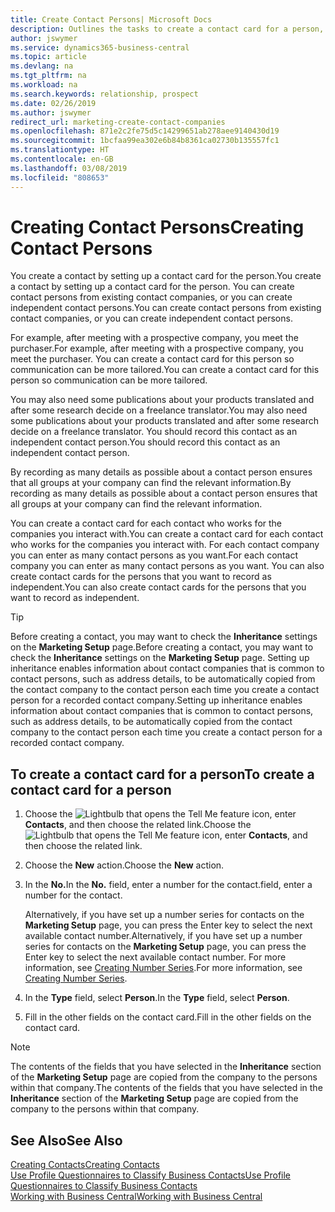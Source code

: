 ```yaml
---
title: Create Contact Persons| Microsoft Docs
description: Outlines the tasks to create a contact card for a person, for example, a prospect or supplier, helping to define the relationship and tailor communication.
author: jswymer
ms.service: dynamics365-business-central
ms.topic: article
ms.devlang: na
ms.tgt_pltfrm: na
ms.workload: na
ms.search.keywords: relationship, prospect
ms.date: 02/26/2019
ms.author: jswymer
redirect_url: marketing-create-contact-companies
ms.openlocfilehash: 871e2c2fe75d5c14299651ab278aee9140430d19
ms.sourcegitcommit: 1bcfaa99ea302e6b84b8361ca02730b135557fc1
ms.translationtype: HT
ms.contentlocale: en-GB
ms.lasthandoff: 03/08/2019
ms.locfileid: "808653"
---
```

# <a name="creating-contact-persons"></a><span data-ttu-id="8fd2b-103">Creating Contact Persons</span><span class="sxs-lookup"><span data-stu-id="8fd2b-103">Creating Contact Persons</span></span>
<span data-ttu-id="8fd2b-104">You create a contact by setting up a contact card for the person.</span><span class="sxs-lookup"><span data-stu-id="8fd2b-104">You create a contact by setting up a contact card for the person.</span></span> <span data-ttu-id="8fd2b-105">You can create contact persons from existing contact companies, or you can create independent contact persons.</span><span class="sxs-lookup"><span data-stu-id="8fd2b-105">You can create contact persons from existing contact companies, or you can create independent contact persons.</span></span>

<span data-ttu-id="8fd2b-106">For example, after meeting with a prospective company, you meet the purchaser.</span><span class="sxs-lookup"><span data-stu-id="8fd2b-106">For example, after meeting with a prospective company, you meet the purchaser.</span></span> <span data-ttu-id="8fd2b-107">You can create a contact card for this person so communication can be more tailored.</span><span class="sxs-lookup"><span data-stu-id="8fd2b-107">You can create a contact card for this person so communication can be more tailored.</span></span>

<span data-ttu-id="8fd2b-108">You may also need some publications about your products translated and after some research decide on a freelance translator.</span><span class="sxs-lookup"><span data-stu-id="8fd2b-108">You may also need some publications about your products translated and after some research decide on a freelance translator.</span></span> <span data-ttu-id="8fd2b-109">You should record this contact as an independent contact person.</span><span class="sxs-lookup"><span data-stu-id="8fd2b-109">You should record this contact as an independent contact person.</span></span>

<span data-ttu-id="8fd2b-110">By recording as many details as possible about a contact person ensures that all groups at your company can find the relevant information.</span><span class="sxs-lookup"><span data-stu-id="8fd2b-110">By recording as many details as possible about a contact person ensures that all groups at your company can find the relevant information.</span></span>

<span data-ttu-id="8fd2b-111">You can create a contact card for each contact who works for the companies you interact with.</span><span class="sxs-lookup"><span data-stu-id="8fd2b-111">You can create a contact card for each contact who works for the companies you interact with.</span></span> <span data-ttu-id="8fd2b-112">For each contact company you can enter as many contact persons as you want.</span><span class="sxs-lookup"><span data-stu-id="8fd2b-112">For each contact company you can enter as many contact persons as you want.</span></span> <span data-ttu-id="8fd2b-113">You can also create contact cards for the persons that you want to record as independent.</span><span class="sxs-lookup"><span data-stu-id="8fd2b-113">You can also create contact cards for the persons that you want to record as independent.</span></span>

> [!TIP]  
>   <span data-ttu-id="8fd2b-114">Before creating a contact, you may want to check the **Inheritance** settings on the **Marketing Setup** page.</span><span class="sxs-lookup"><span data-stu-id="8fd2b-114">Before creating a contact, you may want to check the **Inheritance** settings on the **Marketing Setup** page.</span></span> <span data-ttu-id="8fd2b-115">Setting up inheritance enables information about contact companies that is common to contact persons, such as address details, to be automatically copied from the contact company to the contact person each time you create a contact person for a recorded contact company.</span><span class="sxs-lookup"><span data-stu-id="8fd2b-115">Setting up inheritance enables information about contact companies that is common to contact persons, such as address details, to be automatically copied from the contact company to the contact person each time you create a contact person for a recorded contact company.</span></span>

## <a name="to-create-a-contact-card-for-a-person"></a><span data-ttu-id="8fd2b-116">To create a contact card for a person</span><span class="sxs-lookup"><span data-stu-id="8fd2b-116">To create a contact card for a person</span></span>
1. <span data-ttu-id="8fd2b-117">Choose the ![Lightbulb that opens the Tell Me feature](media/ui-search/search_small.png "Tell me what you want to do") icon, enter **Contacts**, and then choose the related link.</span><span class="sxs-lookup"><span data-stu-id="8fd2b-117">Choose the ![Lightbulb that opens the Tell Me feature](media/ui-search/search_small.png "Tell me what you want to do") icon, enter **Contacts**, and then choose the related link.</span></span>
2. <span data-ttu-id="8fd2b-118">Choose the **New** action.</span><span class="sxs-lookup"><span data-stu-id="8fd2b-118">Choose the **New** action.</span></span>
3. <span data-ttu-id="8fd2b-119">In the **No.**</span><span class="sxs-lookup"><span data-stu-id="8fd2b-119">In the **No.**</span></span> <span data-ttu-id="8fd2b-120">field, enter a number for the contact.</span><span class="sxs-lookup"><span data-stu-id="8fd2b-120">field, enter a number for the contact.</span></span>

    <span data-ttu-id="8fd2b-121">Alternatively, if you have set up a number series for contacts on the **Marketing Setup** page, you can press the Enter key to select the next available contact number.</span><span class="sxs-lookup"><span data-stu-id="8fd2b-121">Alternatively, if you have set up a number series for contacts on the **Marketing Setup** page, you can press the Enter key to select the next available contact number.</span></span> <span data-ttu-id="8fd2b-122">For more information, see [Creating Number Series](ui-create-number-series.md).</span><span class="sxs-lookup"><span data-stu-id="8fd2b-122">For more information, see [Creating Number Series](ui-create-number-series.md).</span></span>
4. <span data-ttu-id="8fd2b-123">In the **Type** field, select **Person**.</span><span class="sxs-lookup"><span data-stu-id="8fd2b-123">In the **Type** field, select **Person**.</span></span>
5. <span data-ttu-id="8fd2b-124">Fill in the other fields on the contact card.</span><span class="sxs-lookup"><span data-stu-id="8fd2b-124">Fill in the other fields on the contact card.</span></span>

> [!NOTE]  
>   <span data-ttu-id="8fd2b-125">The contents of the fields that you have selected in the **Inheritance** section of the **Marketing Setup** page are copied from the company to the persons within that company.</span><span class="sxs-lookup"><span data-stu-id="8fd2b-125">The contents of the fields that you have selected in the **Inheritance** section of the **Marketing Setup** page are copied from the company to the persons within that company.</span></span>

## <a name="see-also"></a><span data-ttu-id="8fd2b-126">See Also</span><span class="sxs-lookup"><span data-stu-id="8fd2b-126">See Also</span></span>
[<span data-ttu-id="8fd2b-127">Creating Contacts</span><span class="sxs-lookup"><span data-stu-id="8fd2b-127">Creating Contacts</span></span>](marketing-create-contact-companies.md)  
[<span data-ttu-id="8fd2b-128">Use Profile Questionnaires to Classify Business Contacts</span><span class="sxs-lookup"><span data-stu-id="8fd2b-128">Use Profile Questionnaires to Classify Business Contacts</span></span>](marketing-create-contact-profile-questionnaire.md)  
[<span data-ttu-id="8fd2b-129">Working with Business Central</span><span class="sxs-lookup"><span data-stu-id="8fd2b-129">Working with Business Central</span></span>](ui-work-product.md)
